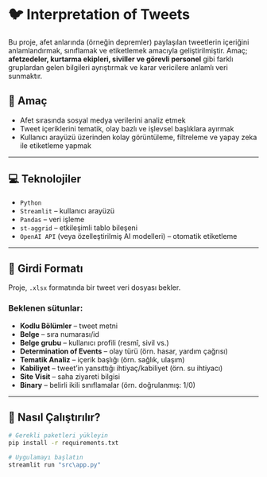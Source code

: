 # 🐦 Interpretation of Tweets

Bu proje, afet anlarında (örneğin depremler) paylaşılan tweetlerin içeriğini anlamlandırmak, sınıflamak ve etiketlemek amacıyla geliştirilmiştir. Amaç; **afetzedeler, kurtarma ekipleri, siviller ve görevli personel** gibi farklı gruplardan gelen bilgileri ayrıştırmak ve karar vericilere anlamlı veri sunmaktır.

## 🎯 Amaç

- Afet sırasında sosyal medya verilerini analiz etmek
- Tweet içeriklerini tematik, olay bazlı ve işlevsel başlıklara ayırmak
- Kullanıcı arayüzü üzerinden kolay görüntüleme, filtreleme ve yapay zeka ile etiketleme yapmak

---

## 💻 Teknolojiler

- `Python`
- `Streamlit` – kullanıcı arayüzü
- `Pandas` – veri işleme
- `st-aggrid` – etkileşimli tablo bileşeni
- `OpenAI API` (veya özelleştirilmiş AI modelleri) – otomatik etiketleme

---

## 📁 Girdi Formatı

Proje, `.xlsx` formatında bir tweet veri dosyası bekler.

### Beklenen sütunlar:
- **Kodlu Bölümler** – tweet metni
- **Belge** – sıra numarası/id
- **Belge grubu** – kullanıcı profili (resmî, sivil vs.)
- **Determination of Events** – olay türü (örn. hasar, yardım çağrısı)
- **Tematik Analiz** – içerik başlığı (örn. sağlık, ulaşım)
- **Kabiliyet** – tweet’in yansıttığı ihtiyaç/kabiliyet (örn. su ihtiyacı)
- **Site Visit** – saha ziyareti bilgisi
- **Binary** – belirli ikili sınıflamalar (örn. doğrulanmış: 1/0)

---

## 🚀 Nasıl Çalıştırılır?

```bash
# Gerekli paketleri yükleyin
pip install -r requirements.txt

# Uygulamayı başlatın
streamlit run "src\app.py"
